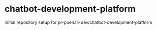# chatbot-development-platform

Initial repository setup for pr-poehali-dev/chatbot-development-platform